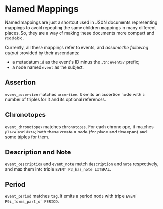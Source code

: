 # Named Mappings

Named mappings are just a shortcut used in JSON documents representing mappings to avoid repeating the same children mappings in many different places. So, they are a way of making these documents more compact and readable.

Currently, all these mappings refer to events, and _assume the following output_ provided by their ascendants:

- a metadatum `id` as the event's ID minus the `itn:events/` prefix;
- a node named `event` as the subject.

## Assertion

`event_assertion` matches `assertion`. It emits an assertion node with a number of triples for it and its optional references.

## Chronotopes

`event_chronotopes` matches `chronotopes`. For each chronotope, it matches `place` and `date`; both these create a node (for place and timespan) and some triples for them.

## Description and Note

`event_description` and `event_note` match `description` and `note` respectively, and map them into triple `EVENT P3_has_note LITERAL`.

## Period

`event_period` matches `tag`. It emits a period node with triple `EVENT P9i_forms_part_of PERIOD`.
